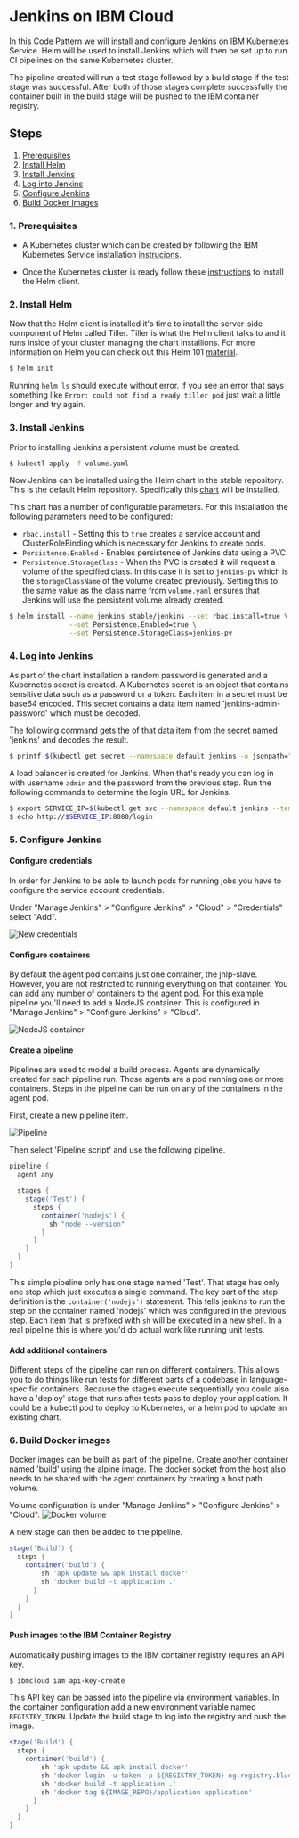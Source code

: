 # Jenkins on IBM Cloud

In this Code Pattern we will install and configure Jenkins on IBM Kubernetes Service.
Helm will be used to install Jenkins which will then be set up to run CI pipelines
on the same Kubernetes cluster.

The pipeline created will run a test stage followed by a build stage if the test stage
was successful. After both of those stages complete successfully the container built
in the build stage will be pushed to the IBM container registry.

## Steps

1. [Prerequisites](#1-prerequisites)
2. [Install Helm](#2-install-helm)
3. [Install Jenkins](#3-install-jenkins)
4. [Log into Jenkins](#4-log-into-jenkins)
5. [Configure Jenkins](#5-configure-jenkins)
6. [Build Docker Images](#6-build-docker-images)


### 1. Prerequisites

- A Kubernetes cluster which can be created by following the IBM Kubernetes Service
installation [instrucions](https://console.bluemix.net/docs/containers/container_index.html#clusters).

- Once the Kubernetes cluster is ready follow these [instructions](https://github.com/helm/helm#install) to install the Helm client.

### 2. Install Helm

Now that the Helm client is installed it's time to install the server-side component
of Helm called Tiller. Tiller is what the Helm client talks to and it runs inside of
your cluster managing the chart installions. For more information on Helm you can check
out this Helm 101 [material](https://github.com/IBM/helm101).


```bash
$ helm init
```

Running `helm ls` should execute without error. If you see an error that says
something like `Error: could not find a ready tiller pod` just wait a little
longer and try again.

### 3. Install Jenkins

Prior to installing Jenkins a persistent volume must be created.

```bash
$ kubectl apply -f volume.yaml
```

Now Jenkins can be installed using the Helm chart in the stable repository. This is the default
Helm repository. Specifically this [chart](https://github.com/helm/charts/tree/master/stable/jenkins) will be installed.

This chart has a number of configurable parameters. For this installation the following
parameters need to be configured:

- `rbac.install` - Setting this to `true` creates a service account and ClusterRoleBinding which
is necessary for Jenkins to create pods.
- `Persistence.Enabled` - Enables persistence of Jenkins data using a PVC.
- `Persistence.StorageClass` - When the PVC is created it will request a volume of the specified
class. In this case it is set to `jenkins-pv` which is the `storageClassName` of the volume created
previously. Setting this to the same value as the class name from `volume.yaml` ensures that
Jenkins will use the persistent volume already created.

```bash
$ helm install --name jenkins stable/jenkins --set rbac.install=true \
               --set Persistence.Enabled=true \
               --set Persistence.StorageClass=jenkins-pv
```

### 4. Log into Jenkins

As part of the chart installation a random password is generated and a
Kubernetes secret is created. A Kubernetes secret is an object that contains
sensitive data such as a password or a token. Each item in a secret must be
base64 encoded. This secret contains a data item named 'jenkins-admin-password'
which must be decoded.

The following command gets the of that data item from the secret named 'jenkins'
and decodes the result.

```bash
$ printf $(kubectl get secret --namespace default jenkins -o jsonpath="{.data.jenkins-admin-password}" | base64 --decode);echo
```

A load balancer is created for Jenkins. When that's ready you can log in with
username `admin` and the password from the previous step. Run the following
commands to determine the login URL for Jenkins.

```bash
$ export SERVICE_IP=$(kubectl get svc --namespace default jenkins --template "{{ range (index .status.loadBalancer.ingress 0) }}{{ . }}{{ end }}")
$ echo http://$SERVICE_IP:8080/login
```

### 5. Configure Jenkins

#### Configure credentials

In order for Jenkins to be able to launch pods for running jobs you have
to configure the service account credentials.

Under "Manage Jenkins" > "Configure Jenkins" > "Cloud" > "Credentials"
select "Add".

![New credentials](images/credentials.png?raw=true)

#### Configure containers

By default the agent pod contains just one container, the jnlp-slave. However,
you are not restricted to running everything on that container. You can add
any number of containers to the agent pod. For this example pipeline you'll
need to add a NodeJS container. This is configured in "Manage Jenkins" >
"Configure Jenkins" > "Cloud".

![NodeJS container](images/new_container.png?raw=true)

#### Create a pipeline

Pipelines are used to model a build process. Agents are dynamically created
for each pipeline run. Those agents are a pod running one or more containers.
Steps in the pipeline can be run on any of the containers in the agent pod.

First, create a new pipeline item.

![Pipeline](images/new_pipeline.png?raw=true)

Then select 'Pipeline script' and use the following pipeline.

```groovy
pipeline {
  agent any

  stages {
    stage('Test') {
      steps {
        container('nodejs') {
          sh "node --version"
        }
      }
    }
  }
}
```

This simple pipeline only has one stage named 'Test'. That stage has only one
step which just executes a single command. The key part of the step definition
is the `container('nodejs')` statement. This tells jenkins to run the step on the
container named 'nodejs' which was configured in the previous step. Each item
that is prefixed with `sh` will be executed in a new shell. In a real pipeline
this is where you'd do actual work like running unit tests.


#### Add additional containers

Different steps of the pipeline can run on different containers. This allows
you to do things like run tests for different parts of a codebase in
language-specific containers. Because the stages execute sequentially you could
also have a 'deploy' stage that runs after tests pass to deploy your application.
It could be a kubectl pod to deploy to Kubernetes, or a helm pod to update an
existing chart.

### 6. Build Docker images
Docker images can be built as part of the pipeline. Create another container
named 'build' using the alpine image.
The docker socket from the host also needs to be shared with the agent
containers by creating a host path volume.

Volume configuration is under "Manage Jenkins" > "Configure Jenkins" > "Cloud".
![Docker volume](images/docker_volume.png?raw=true)

A new stage can then be added to the pipeline.

```groovy
stage('Build') {
  steps {
    container('build') {
        sh 'apk update && apk install docker'
        sh 'docker build -t application .'
      }
    }
  }
}
```

#### Push images to the IBM Container Registry

Automatically pushing images to the IBM container registry requires an API key.

```bash
$ ibmcloud iam api-key-create
```

This API key can be passed into the pipeline via environment variables.
In the container configuration add a new environment variable named
`REGISTRY_TOKEN`. Update the build stage to log into the registry and
push the image.

```groovy
stage('Build') {
  steps {
    container('build') {
        sh 'apk update && apk install docker'
        sh 'docker login -u token -p ${REGISTRY_TOKEN} ng.registry.bluemix.net'
        sh 'docker build -t application .'
        sh 'docker tag ${IMAGE_REPO}/application application'
      }
    }
  }
}
```
